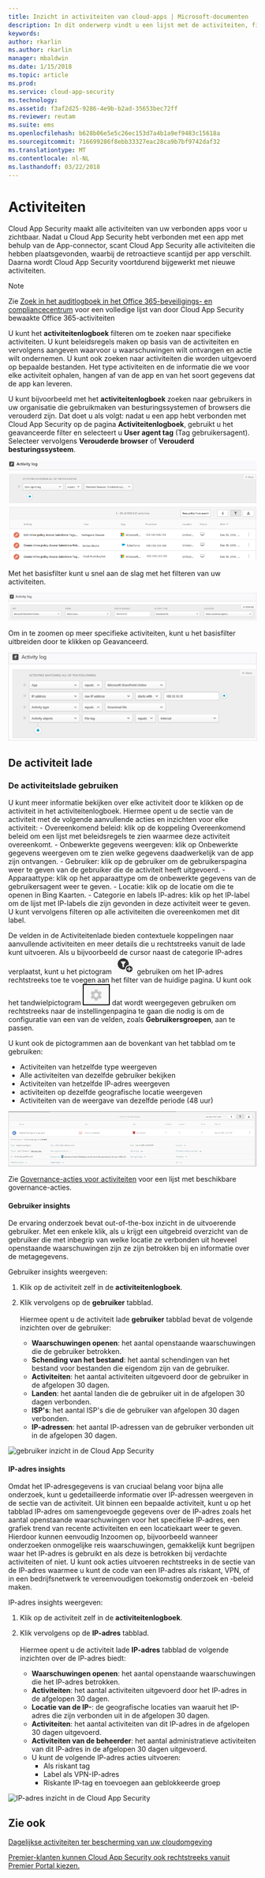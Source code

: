 ```yaml
---
title: Inzicht in activiteiten van cloud-apps | Microsoft-documenten
description: In dit onderwerp vindt u een lijst met de activiteiten, filters en overeenkomstparameters die kunnen worden toegepast op activiteitenbeleidsregels.
keywords: 
author: rkarlin
ms.author: rkarlin
manager: mbaldwin
ms.date: 1/15/2018
ms.topic: article
ms.prod: 
ms.service: cloud-app-security
ms.technology: 
ms.assetid: f3af2d25-9286-4e9b-b2ad-35653bec72ff
ms.reviewer: reutam
ms.suite: ems
ms.openlocfilehash: b628b06e5e5c26ec153d7a4b1a9ef9483c15618a
ms.sourcegitcommit: 716699286f8ebb33327eac28ca9b7bf9742daf32
ms.translationtype: MT
ms.contentlocale: nl-NL
ms.lasthandoff: 03/22/2018
---
```

# <a name="activities"></a>Activiteiten
Cloud App Security maakt alle activiteiten van uw verbonden apps voor u zichtbaar. Nadat u Cloud App Security hebt verbonden met een app met behulp van de App-connector, scant Cloud App Security alle activiteiten die hebben plaatsgevonden, waarbij de retroactieve scantijd per app verschilt. Daarna wordt Cloud App Security voortdurend bijgewerkt met nieuwe activiteiten. 

> [!NOTE] 
> Zie [Zoek in het auditlogboek in het Office 365-beveiligings- en compliancecentrum](https://support.office.com/article/Search-the-audit-log-in-the-Office-365-Security-Compliance-Center-0d4d0f35-390b-4518-800e-0c7ec95e946c?ui=en-US&rs=en-US&ad=US#ID0EABAAA=Audited_activities) voor een volledige lijst van door Cloud App Security bewaakte Office 365-activiteiten

U kunt het **activiteitenlogboek** filteren om te zoeken naar specifieke activiteiten. U kunt beleidsregels maken op basis van de activiteiten en vervolgens aangeven waarvoor u waarschuwingen wilt ontvangen en actie wilt ondernemen. U kunt ook zoeken naar activiteiten die worden uitgevoerd op bepaalde bestanden. Het type activiteiten en de informatie die we voor elke activiteit ophalen, hangen af van de app en van het soort gegevens dat de app kan leveren. 

U kunt bijvoorbeeld met het **activiteitenlogboek** zoeken naar gebruikers in uw organisatie die gebruikmaken van besturingssystemen of browsers die verouderd zijn. Dat doet u als volgt: nadat u een app hebt verbonden met Cloud App Security op de pagina **Activiteitenlogboek**, gebruikt u het geavanceerde filter en selecteert u **User agent tag** (Tag gebruikersagent). Selecteer vervolgens **Verouderde browser** of **Verouderd besturingssysteem**.

 ![Voorbeeld van activiteit verouderde browser](media/activity-example-outdated.png)
 
Met het basisfilter kunt u snel aan de slag met het filteren van uw activiteiten.

 ![basisfilter logboekactiviteit](media/activity-log-filter-basic.png)

Om in te zoomen op meer specifieke activiteiten, kunt u het basisfilter uitbreiden door te klikken op Geavanceerd.

 ![geavanceerd filter logboekactiviteit](media/activity-log-filter-advanced.png)


## <a name="the-activity-drawer"></a>De activiteit lade

### <a name="working-with-the-activity-drawer"></a>De activiteitslade gebruiken

U kunt meer informatie bekijken over elke activiteit door te klikken op de activiteit in het activiteitenlogboek. Hiermee opent u de sectie van de activiteit met de volgende aanvullende acties en inzichten voor elke activiteit:
    - Overeenkomend beleid: klik op de koppeling Overeenkomend beleid om een lijst met beleidsregels te zien waarmee deze activiteit overeenkomt.
    - Onbewerkte gegevens weergeven: klik op Onbewerkte gegevens weergeven om te zien welke gegevens daadwerkelijk van de app zijn ontvangen.
    - Gebruiker: klik op de gebruiker om de gebruikerspagina weer te geven van de gebruiker die de activiteit heeft uitgevoerd. 
    - Apparaattype: klik op het apparaattype om de onbewerkte gegevens van de gebruikersagent weer te geven. 
    - Locatie: klik op de locatie om die te openen in Bing Kaarten.
    - Categorie en labels IP-adres: klik op het IP-label om de lijst met IP-labels die zijn gevonden in deze activiteit weer te geven. U kunt vervolgens filteren op alle activiteiten die overeenkomen met dit label.    

 De velden in de Activiteitenlade bieden contextuele koppelingen naar aanvullende activiteiten en meer details die u rechtstreeks vanuit de lade kunt uitvoeren. Als u bijvoorbeeld de cursor naast de categorie IP-adres verplaatst, kunt u het pictogram ![Toevoegen aan filter](./media/add-to-filter-icon.png) gebruiken om het IP-adres rechtstreeks toe te voegen aan het filter van de huidige pagina. U kunt ook het tandwielpictogram ![Instellingen](./media/contextual-settings-icon.png) dat wordt weergegeven gebruiken om rechtstreeks naar de instellingenpagina te gaan die nodig is om de configuratie van een van de velden, zoals **Gebruikersgroepen**, aan te passen.

 U kunt ook de pictogrammen aan de bovenkant van het tabblad om te gebruiken:
 - Activiteiten van hetzelfde type weergeven
 - Alle activiteiten van dezelfde gebruiker bekijken
 - Activiteiten van hetzelfde IP-adres weergeven
 - activiteiten op dezelfde geografische locatie weergeven
 - Activiteiten van de weergave van dezelfde periode (48 uur)
 
![activiteitlade](./media/activity-drawer.png "activiteitlade")  
  
Zie [Governance-acties voor activiteiten](governance-actions.md#activity-governance-actions) voor een lijst met beschikbare governance-acties.

#### <a name="user-insights"></a>Gebruiker insights

De ervaring onderzoek bevat out-of-the-box inzicht in de uitvoerende gebruiker. Met een enkele klik, als u krijgt een uitgebreid overzicht van de gebruiker die met inbegrip van welke locatie ze verbonden uit hoeveel openstaande waarschuwingen zijn ze zijn betrokken bij en informatie over de metagegevens.

Gebruiker insights weergeven:

1. Klik op de activiteit zelf in de **activiteitenlogboek**.

2. Klik vervolgens op de **gebruiker** tabblad. <br></br> Hiermee opent u de activiteit lade **gebruiker** tabblad bevat de volgende inzichten over de gebruiker:
    - **Waarschuwingen openen**: het aantal openstaande waarschuwingen die de gebruiker betrokken.
    - **Schending van het bestand**: het aantal schendingen van het bestand voor bestanden die eigendom zijn van de gebruiker.
    - **Activiteiten**: het aantal activiteiten uitgevoerd door de gebruiker in de afgelopen 30 dagen.
    - **Landen**: het aantal landen die de gebruiker uit in de afgelopen 30 dagen verbonden.
    - **ISP's**: het aantal ISP's die de gebruiker van afgelopen 30 dagen verbonden.
    - **IP-adressen**: het aantal IP-adressen van de gebruiker verbonden uit in de afgelopen 30 dagen.

![gebruiker inzicht in de Cloud App Security](./media/user-insights.png)

#### <a name="ip-address-insights"></a>IP-adres insights

Omdat het IP-adresgegevens is van cruciaal belang voor bijna alle onderzoek, kunt u gedetailleerde informatie over IP-adressen weergeven in de sectie van de activiteit. Uit binnen een bepaalde activiteit, kunt u op het tabblad IP-adres om samengevoegde gegevens over de IP-adres zoals het aantal openstaande waarschuwingen voor het specifieke IP-adres, een grafiek trend van recente activiteiten en een locatiekaart weer te geven. Hierdoor kunnen eenvoudig Inzoomen op, bijvoorbeeld wanneer onderzoeken onmogelijke reis waarschuwingen, gemakkelijk kunt begrijpen waar het IP-adres is gebruikt en als deze is betrokken bij verdachte activiteiten of niet. U kunt ook acties uitvoeren rechtstreeks in de sectie van de IP-adres waarmee u kunt de code van een IP-adres als riskant, VPN, of in een bedrijfsnetwerk te vereenvoudigen toekomstig onderzoek en -beleid maken.

IP-adres insights weergeven:

1. Klik op de activiteit zelf in de **activiteitenlogboek**.

2. Klik vervolgens op de **IP-adres** tabblad. <br></br> Hiermee opent u de activiteit lade **IP-adres** tabblad de volgende inzichten over de IP-adres biedt:
    - **Waarschuwingen openen**: het aantal openstaande waarschuwingen die het IP-adres betrokken.
    - **Activiteiten**: het aantal activiteiten uitgevoerd door het IP-adres in de afgelopen 30 dagen.
    - **Locatie van de IP-**: de geografische locaties van waaruit het IP-adres die zijn verbonden uit in de afgelopen 30 dagen.
    - **Activiteiten**: het aantal activiteiten van dit IP-adres in de afgelopen 30 dagen uitgevoerd.
    - **Activiteiten van de beheerder**: het aantal administratieve activiteiten van dit IP-adres in de afgelopen 30 dagen uitgevoerd.
    - U kunt de volgende IP-adres acties uitvoeren:
        - Als riskant tag 
        - Label als VPN-IP-adres
        - Riskante IP-tag en toevoegen aan geblokkeerde groep


![IP-adres inzicht in de Cloud App Security](./media/ip-address-insights.png)


## <a name="see-also"></a>Zie ook  
[Dagelijkse activiteiten ter bescherming van uw cloudomgeving](daily-activities-to-protect-your-cloud-environment.md)   

[Premier-klanten kunnen Cloud App Security ook rechtstreeks vanuit Premier Portal kiezen.](https://premier.microsoft.com/)  
  
  